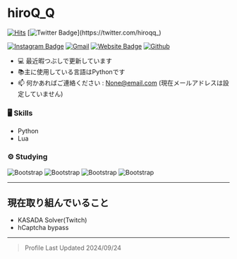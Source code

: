 # hiroQ_Q

[![Hits](https://hits.seeyoufarm.com/api/count/incr/badge.svg?url=https%3A%2F%2Fgithub.com%2Fhiroq-q%2Fhiroq-q&count_bg=%2379C83D&title_bg=%23555555&icon=&icon_color=%23E7E7E7&title=Profile+Views&edge_flat=false)](https://hits.seeyoufarm.com)
[![Twitter Badge](https://img.shields.io/badge/-Twitter-1da1f2?labelColor=1da1f2&logo=twitter&logoColor=white&link=https://twitter.com/hiroqq_)](https://twitter.com/hiroqq_)

[![Instagram Badge](https://img.shields.io/badge/-Instagram-purple?logo=instagram&logoColor=white&link=https://instagram.com/hiroqq__//)](https://www.instagram.com/hiroqq__/)
[![Gmail](https://img.shields.io/badge/-Gmail-c14438?style=flat&logo=Gmail&logoColor=white)](mailto:None@email.com)
[![Website Badge](https://img.shields.io/badge/-Website-c14438?style=flat&logo=Google-Chrome&logoColor=white&link=https://bluearcs.jp)](https://bluearcs.jp)
[![Github](https://img.shields.io/github/followers/hiroq-q?label=Follow&style=social)](https://github.com/hiroq-q)

- 💻 最近暇つぶしで更新しています
- 📚主に使用している言語はPythonです
- 📫 何かあればご連絡ください : None@email.com (現在メールアドレスは設定していません)


### 🖥 Skills

- Python
- Lua
### ⚙️ Studying

![Bootstrap](https://img.shields.io/badge/-Python-05122A?style=flat&logo=Python&color=000000) ![Bootstrap](https://img.shields.io/badge/-JavaScript-05122A?style=flat&logo=JavaScript&color=000000) ![Bootstrap](https://img.shields.io/badge/-Lua-05122A?style=flat&logo=Lua&color=000000) ![Bootstrap](https://img.shields.io/badge/-MySQL-05122A?style=flat&logo=MySQL&color=000000)

---
## 現在取り組んでいること
- KASADA Solver(Twitch)
- hCaptcha bypass
---
<blockquote>
Profile Last Updated 2024/09/24
</blockquote>

